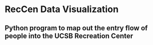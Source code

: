 # RecCen Data Visualization

## Python program to map out the entry flow of people into the UCSB Recreation Center
